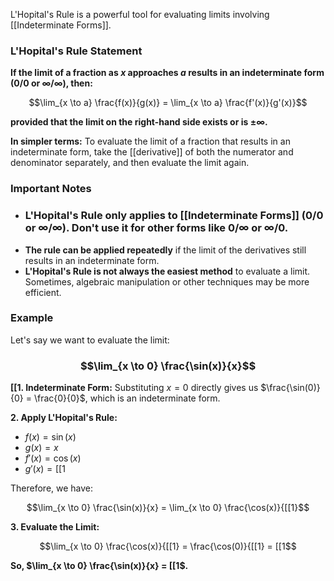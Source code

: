 L'Hopital's Rule is a powerful tool for evaluating limits involving [[Indeterminate Forms]]. 
### L'Hopital's Rule Statement

**If the limit of a fraction as $x$ approaches $a$ results in an indeterminate form (0/0 or ∞/∞), then:**

$$\lim_{x \to a} \frac{f(x)}{g(x)} = \lim_{x \to a} \frac{f'(x)}{g'(x)}$$

**provided that the limit on the right-hand side exists or is $\pm \infty$.**

**In simpler terms:**  To evaluate the limit of a fraction that results in an indeterminate form, take the [[derivative]] of both the numerator and denominator separately, and then evaluate the limit again.

### Important Notes

* ### **L'Hopital's Rule only applies to [[Indeterminate Forms]] (0/0 or ∞/∞).** Don't use it for other forms like 0/∞ or ∞/0.
* **The rule can be applied repeatedly** if the limit of the derivatives still results in an indeterminate form.
* **L'Hopital's Rule is not always the easiest method** to evaluate a limit. Sometimes, algebraic manipulation or other techniques may be more efficient.
### Example

Let's say we want to evaluate the limit:
### $$\lim_{x \to 0} \frac{\sin(x)}{x}$$
**[[1. Indeterminate Form:**  Substituting $x = 0$ directly gives us $\frac{\sin(0)}{0} = \frac{0}{0}$, which is an indeterminate form.

**2. Apply L'Hopital's Rule:**

*  $f(x) = \sin(x)$
*  $g(x) = x$
*  $f'(x) = \cos(x)$
*  $g'(x) = [[1$

Therefore, we have:

$$\lim_{x \to 0} \frac{\sin(x)}{x} = \lim_{x \to 0} \frac{\cos(x)}{[[1}$$

**3. Evaluate the Limit:**

$$\lim_{x \to 0} \frac{\cos(x)}{[[1} = \frac{\cos(0)}{[[1} = [[1$$

**So, $\lim_{x \to 0} \frac{\sin(x)}{x} = [[1$.**
